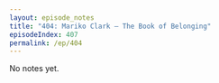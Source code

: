 ```yaml
---
layout: episode_notes
title: "404: Mariko Clark — The Book of Belonging"
episodeIndex: 407
permalink: /ep/404
---
```

No notes yet.

